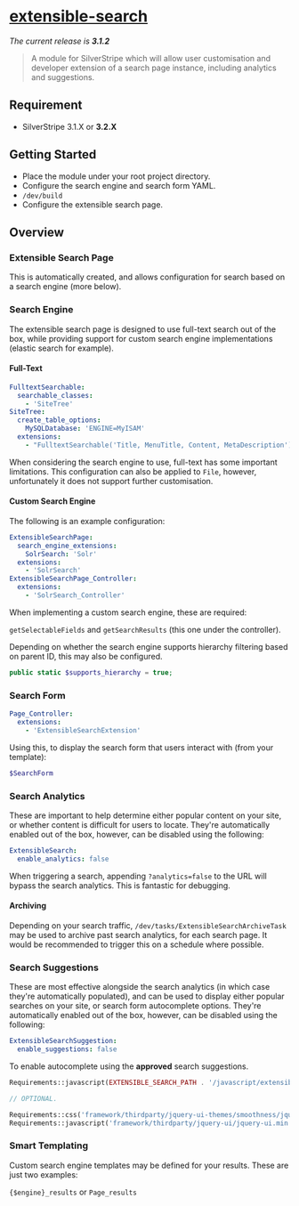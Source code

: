 # [extensible-search](https://packagist.org/packages/nglasl/silverstripe-extensible-search)

_The current release is **3.1.2**_

> A module for SilverStripe which will allow user customisation and developer extension of a search page instance, including analytics and suggestions.

## Requirement

* SilverStripe 3.1.X or **3.2.X**

## Getting Started

* Place the module under your root project directory.
* Configure the search engine and search form YAML.
* `/dev/build`
* Configure the extensible search page.

## Overview

### Extensible Search Page

This is automatically created, and allows configuration for search based on a search engine (more below).

### Search Engine

The extensible search page is designed to use full-text search out of the box, while providing support for custom search engine implementations (elastic search for example).

#### Full-Text

```yaml
FulltextSearchable:
  searchable_classes:
    - 'SiteTree'
SiteTree:
  create_table_options:
    MySQLDatabase: 'ENGINE=MyISAM'
  extensions:
    - "FulltextSearchable('Title, MenuTitle, Content, MetaDescription')"
```

When considering the search engine to use, full-text has some important limitations. This configuration can also be applied to `File`, however, unfortunately it does not support further customisation.

#### Custom Search Engine

The following is an example configuration:

```yaml
ExtensibleSearchPage:
  search_engine_extensions:
    SolrSearch: 'Solr'
  extensions:
    - 'SolrSearch'
ExtensibleSearchPage_Controller:
  extensions:
    - 'SolrSearch_Controller'
```

When implementing a custom search engine, these are required:

`getSelectableFields` and `getSearchResults` (this one under the controller).

Depending on whether the search engine supports hierarchy filtering based on parent ID, this may also be configured.

```php
public static $supports_hierarchy = true;
```

### Search Form

```yaml
Page_Controller:
  extensions:
    - 'ExtensibleSearchExtension'
```

Using this, to display the search form that users interact with (from your template):

```php
$SearchForm
```

### Search Analytics

These are important to help determine either popular content on your site, or whether content is difficult for users to locate. They're automatically enabled out of the box, however, can be disabled using the following:

```yaml
ExtensibleSearch:
  enable_analytics: false
```

When triggering a search, appending `?analytics=false` to the URL will bypass the search analytics. This is fantastic for debugging.

#### Archiving

Depending on your search traffic, `/dev/tasks/ExtensibleSearchArchiveTask` may be used to archive past search analytics, for each search page. It would be recommended to trigger this on a schedule where possible.

### Search Suggestions

These are most effective alongside the search analytics (in which case they're automatically populated), and can be used to display either popular searches on your site, or search form autocomplete options. They're automatically enabled out of the box, however, can be disabled using the following:

```yaml
ExtensibleSearchSuggestion:
  enable_suggestions: false
```

To enable autocomplete using the **approved** search suggestions.

```php
Requirements::javascript(EXTENSIBLE_SEARCH_PATH . '/javascript/extensible-search-suggestions.js');

// OPTIONAL.

Requirements::css('framework/thirdparty/jquery-ui-themes/smoothness/jquery-ui.min.css');
Requirements::javascript('framework/thirdparty/jquery-ui/jquery-ui.min.js');
```

### Smart Templating

Custom search engine templates may be defined for your results. These are just two examples:

`{$engine}_results` or `Page_results`

<replace this with a solr example>

<maintainer>
